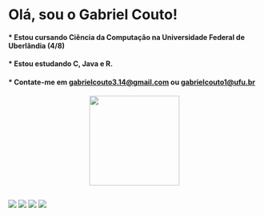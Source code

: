 # Olá, sou o Gabriel Couto!

#### *  Estou cursando Ciência da Computação na Universidade Federal de Uberlândia (4/8)
#### *  Estou estudando C, Java e R.
#### *  Contate-me em gabrielcouto3.14@gmail.com ou gabrielcouto1@ufu.br 

<div align="center">
  <a href="https://github.com/Gabrielcouto1">
  <img height="180em" src="https://github-readme-stats.vercel.app/api/top-langs/?username=Gabrielcouto1&layout=compact&langs_count=7&theme=dracula"/>
</div>
  
</div>
  
  ##
  
  <div> 
  <a href="https://instagram.com/coutin1_" target="_blank"><img src="https://img.shields.io/badge/-Instagram-%23E4405F?style=for-the-badge&logo=instagram&logoColor=white" target="_blank"></a>
 	<a href="https://wa.me/5534999058051" target="_blank"><img src="https://img.shields.io/badge/WhatsApp-25D366?style=for-the-badge&logo=whatsapp&logoColor=white" target="_blank"></a>
 <a href="https://discordapp.com/users/274357564240822283/" target="_blank"><img src="https://img.shields.io/badge/Discord-7289DA?style=for-the-badge&logo=discord&logoColor=white" target="_blank"></a> 
  <a href = "mailto:gabrielcouto3.14@gmail.com"><img src="https://img.shields.io/badge/-Gmail-%23333?style=for-the-badge&logo=gmail&logoColor=white" target="_blank"></a>
  

</div>

